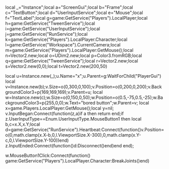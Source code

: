 local _="Instance";local a="ScreenGui";local b="Frame";local c="TextButton";local d="UserInputService";local e="Mouse";local f="TextLabel";local g=game:GetService("Players").LocalPlayer;local h=game:GetService("TweenService");local i=game:GetService("UserInputService");local j=game:GetService("RunService");local k=game:GetService("Players").LocalPlayer.Character;local l=game:GetService("Workspace").CurrentCamera;local m=game:GetService("Players").LocalPlayer:GetMouse();local n=Vector2.new;local o=UDim2.new;local p=Color3.fromRGB;local q=game:GetService("TweenService");local r=Vector2.new;local s=Vector2.new(0,0);local t=Vector2.new(200,50)

local u=Instance.new(_);u.Name="x";u.Parent=g:WaitForChild("PlayerGui")
local v=Instance.new(b);v.Size=o(0,300,0,100);v.Position=o(0,200,0,200);v.BackgroundColor3=p(169,169,169);v.Parent=u;
local w=Instance.new(c);w.Size=o(0,150,0,50);w.Position=o(0.5,-75,0.5,-25);w.BackgroundColor3=p(255,0,0);w.Text="bored button";w.Parent=v;
local x=game.Players.LocalPlayer:GetMouse();local y=nil;
v.InputBegan:Connect(function(z,a)if a then return end;if z.UserInputType==Enum.UserInputType.MouseButton1 then
    local b,c=x.X,x.Y;local d=game:GetService("RunService").Heartbeat:Connect(function()v.Position=o(0,math.clamp(x.X-b,0,l.ViewportSize.X-300),0,math.clamp(x.Y-c,0,l.ViewportSize.Y-100))end)
    z.InputEnded:Connect(function()d:Disconnect()end)end end);

w.MouseButton1Click:Connect(function()
    game:GetService("Players").LocalPlayer.Character:BreakJoints()end)
   
